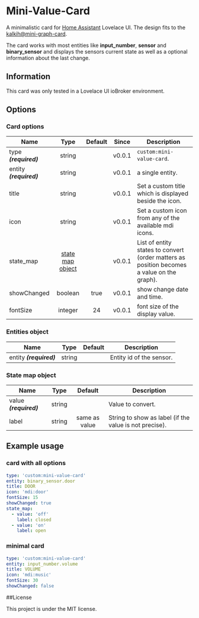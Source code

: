 # Mini-Value-Card

A minimalistic card for [Home Assistant](https://github.com/home-assistant/home-assistant) Lovelace UI. The design fits to the [kalkih@mini-graph-card](https://github.com/kalkih/mini-graph-card).

The card works with most entities like **input_number**, **sensor** and **binary_sensor** and displays the sensors current state as well as a optional information about the last change.

## Information
This card was only tested in a Lovelace UI ioBroker environment.


## Options

### Card options
| Name | Type | Default | Since | Description |
|------|:----:|:-------:|:-----:|-------------|
| type ***(required)*** | string |  | v0.0.1 | `custom:mini-value-card`.
| entity ***(required)*** | string |  | v0.0.1 | a single entity.
| title | string |  | v0.0.1 | Set a custom title which is displayed beside the icon.
| icon | string |  | v0.0.1 | Set a custom icon from any of the available mdi icons.
| state_map | [state map object](#state-map-object) |  | v0.0.1 | List of entity states to convert (order matters as position becomes a value on the graph).
| showChanged | boolean | true | v0.0.1 | show change date and time.
| fontSize | integer | 24 | v0.0.1 | font size of the display value.


### Entities object

| Name | Type | Default | Description |
|------|:----:|:-------:|-------------|
| entity ***(required)*** | string |  | Entity id of the sensor.


### State map object
| Name | Type | Default | Description |
|------|:----:|:-------:|-------------|
| value ***(required)*** | string |  | Value to convert.
| label | string | same as value | String to show as label (if the value is not precise).

## Example usage

### card with all options
```yaml
type: 'custom:mini-value-card'
entity: binary_sensor.door
title: DOOR
icon: 'mdi:door'
fontSize: 15
showChanged: true
state_map:
  - value: 'off'
    label: closed
  - value: 'on'
    label: open
```

### minimal card
```yaml
type: 'custom:mini-value-card'
entity: input_number.volume
title: VOLUME
icon: 'mdi:music'
fontSize: 30
showChanged: false
```

##License

This project is under the MIT license.
